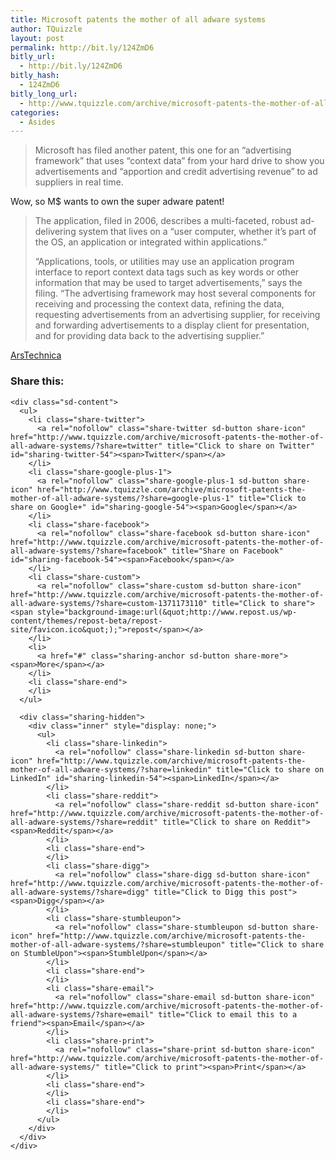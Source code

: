 ```yaml
---
title: Microsoft patents the mother of all adware systems
author: TQuizzle
layout: post
permalink: http://bit.ly/124ZmD6
bitly_url:
  - http://bit.ly/124ZmD6
bitly_hash:
  - 124ZmD6
bitly_long_url:
  - http://www.tquizzle.com/archive/microsoft-patents-the-mother-of-all-adware-systems/
categories:
  - Asides
---
```

<blockquote cite="http://arstechnica.com/news.ars/post/20070717-microsoft-patents-the-mother-of-all-adware-systems.html">
  <p>
    Microsoft has filed another patent, this one for an &#8220;advertising framework&#8221; that uses &#8220;context data&#8221; from your hard drive to show you advertisements and &#8220;apportion and credit advertising revenue&#8221; to ad suppliers in real time.
  </p>
</blockquote>

Wow, so M$ wants to own the super adware patent!

<blockquote cite="http://arstechnica.com/news.ars/post/20070717-microsoft-patents-the-mother-of-all-adware-systems.html">
  <p>
    The application, filed in 2006, describes a multi-faceted, robust ad-delivering system that lives on a &#8220;user computer, whether it&#8217;s part of the OS, an application or integrated within applications.&#8221;
  </p>
  
  <p>
    &#8220;Applications, tools, or utilities may use an application program interface to report context data tags such as key words or other information that may be used to target advertisements,&#8221; says the filing. &#8220;The advertising framework may host several components for receiving and processing the context data, refining the data, requesting advertisements from an advertising supplier, for receiving and forwarding advertisements to a display client for presentation, and for providing data back to the advertising supplier.&#8221;
  </p>
</blockquote>

<span class="bqcite"><a rel="nofollow" target="_blank" href="http://arstechnica.com/news.ars/post/20070717-microsoft-patents-the-mother-of-all-adware-systems.html">ArsTechnica</a></span>

<div class="sharedaddy sd-sharing-enabled">
  <div class="robots-nocontent sd-block sd-social sd-social-icon-text sd-sharing">
    <h3 class="sd-title">
      Share this:
    </h3>
    
    <div class="sd-content">
      <ul>
        <li class="share-twitter">
          <a rel="nofollow" class="share-twitter sd-button share-icon" href="http://www.tquizzle.com/archive/microsoft-patents-the-mother-of-all-adware-systems/?share=twitter" title="Click to share on Twitter" id="sharing-twitter-54"><span>Twitter</span></a>
        </li>
        <li class="share-google-plus-1">
          <a rel="nofollow" class="share-google-plus-1 sd-button share-icon" href="http://www.tquizzle.com/archive/microsoft-patents-the-mother-of-all-adware-systems/?share=google-plus-1" title="Click to share on Google+" id="sharing-google-54"><span>Google</span></a>
        </li>
        <li class="share-facebook">
          <a rel="nofollow" class="share-facebook sd-button share-icon" href="http://www.tquizzle.com/archive/microsoft-patents-the-mother-of-all-adware-systems/?share=facebook" title="Share on Facebook" id="sharing-facebook-54"><span>Facebook</span></a>
        </li>
        <li class="share-custom">
          <a rel="nofollow" class="share-custom sd-button share-icon" href="http://www.tquizzle.com/archive/microsoft-patents-the-mother-of-all-adware-systems/?share=custom-1371173110" title="Click to share"><span style="background-image:url(&quot;http://www.repost.us/wp-content/themes/repost-beta/repost-site/favicon.ico&quot;);">repost</span></a>
        </li>
        <li>
          <a href="#" class="sharing-anchor sd-button share-more"><span>More</span></a>
        </li>
        <li class="share-end">
        </li>
      </ul>
      
      <div class="sharing-hidden">
        <div class="inner" style="display: none;">
          <ul>
            <li class="share-linkedin">
              <a rel="nofollow" class="share-linkedin sd-button share-icon" href="http://www.tquizzle.com/archive/microsoft-patents-the-mother-of-all-adware-systems/?share=linkedin" title="Click to share on LinkedIn" id="sharing-linkedin-54"><span>LinkedIn</span></a>
            </li>
            <li class="share-reddit">
              <a rel="nofollow" class="share-reddit sd-button share-icon" href="http://www.tquizzle.com/archive/microsoft-patents-the-mother-of-all-adware-systems/?share=reddit" title="Click to share on Reddit"><span>Reddit</span></a>
            </li>
            <li class="share-end">
            </li>
            <li class="share-digg">
              <a rel="nofollow" class="share-digg sd-button share-icon" href="http://www.tquizzle.com/archive/microsoft-patents-the-mother-of-all-adware-systems/?share=digg" title="Click to Digg this post"><span>Digg</span></a>
            </li>
            <li class="share-stumbleupon">
              <a rel="nofollow" class="share-stumbleupon sd-button share-icon" href="http://www.tquizzle.com/archive/microsoft-patents-the-mother-of-all-adware-systems/?share=stumbleupon" title="Click to share on StumbleUpon"><span>StumbleUpon</span></a>
            </li>
            <li class="share-end">
            </li>
            <li class="share-email">
              <a rel="nofollow" class="share-email sd-button share-icon" href="http://www.tquizzle.com/archive/microsoft-patents-the-mother-of-all-adware-systems/?share=email" title="Click to email this to a friend"><span>Email</span></a>
            </li>
            <li class="share-print">
              <a rel="nofollow" class="share-print sd-button share-icon" href="http://www.tquizzle.com/archive/microsoft-patents-the-mother-of-all-adware-systems/" title="Click to print"><span>Print</span></a>
            </li>
            <li class="share-end">
            </li>
            <li class="share-end">
            </li>
          </ul>
        </div>
      </div>
    </div>
  </div>
</div>
